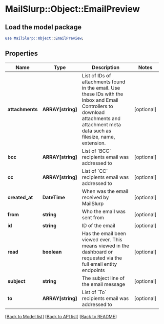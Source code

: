 # MailSlurp::Object::EmailPreview

## Load the model package
```perl
use MailSlurp::Object::EmailPreview;
```

## Properties
Name | Type | Description | Notes
------------ | ------------- | ------------- | -------------
**attachments** | **ARRAY[string]** | List of IDs of attachments found in the email. Use these IDs with the Inbox and Email Controllers to download attachments and attachment meta data such as filesize, name, extension. | [optional] 
**bcc** | **ARRAY[string]** | List of &#x60;BCC&#x60; recipients email was addressed to | [optional] 
**cc** | **ARRAY[string]** | List of &#x60;CC&#x60; recipients email was addressed to | [optional] 
**created_at** | **DateTime** | When was the email received by MailSlurp | [optional] 
**from** | **string** | Who the email was sent from | [optional] 
**id** | **string** | ID of the email | [optional] 
**read** | **boolean** | Has the email been viewed ever. This means viewed in the dashboard or requested via the full email entity endpoints | [optional] 
**subject** | **string** | The subject line of the email message | [optional] 
**to** | **ARRAY[string]** | List of &#x60;To&#x60; recipients email was addressed to | [optional] 

[[Back to Model list]](../README#documentation-for-models) [[Back to API list]](../README#documentation-for-api-endpoints) [[Back to README]](../README)


